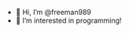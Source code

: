 - 👋 Hi, I’m @freeman989
- 👀 I’m interested in programming!

<!---
freeman989/freeman989 is a ✨ special ✨ repository because its `README.md` (this file) appears on your GitHub profile.
You can click the Preview link to take a look at your changes.
--->
